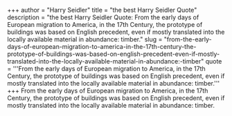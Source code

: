 +++
author = "Harry Seidler"
title = "the best Harry Seidler Quote"
description = "the best Harry Seidler Quote: From the early days of European migration to America, in the 17th Century, the prototype of buildings was based on English precedent, even if mostly translated into the locally available material in abundance: timber."
slug = "from-the-early-days-of-european-migration-to-america-in-the-17th-century-the-prototype-of-buildings-was-based-on-english-precedent-even-if-mostly-translated-into-the-locally-available-material-in-abundance:-timber"
quote = '''From the early days of European migration to America, in the 17th Century, the prototype of buildings was based on English precedent, even if mostly translated into the locally available material in abundance: timber.'''
+++
From the early days of European migration to America, in the 17th Century, the prototype of buildings was based on English precedent, even if mostly translated into the locally available material in abundance: timber.
